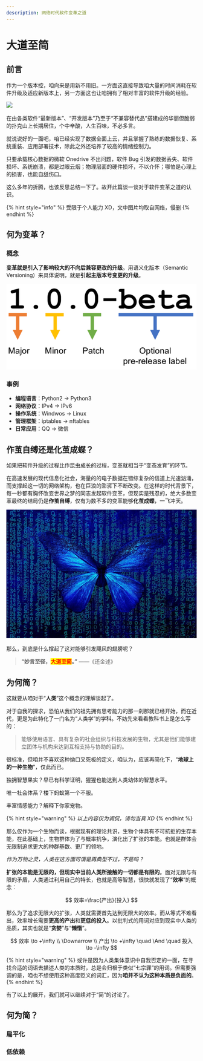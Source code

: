 ```yaml
---
description: 网络时代软件变革之道
---
```


# 大道至简

## 前言

作为一个版本控，咱向来是用新不用旧。一方面这直接导致咱大量的时间消耗在软件升级及适应新版本上，另一方面这也让咱拥有了相对丰富的软件升级的经验。

![](../.gitbook/assets/img\_20210817\_131418\_366.jpg)

在由各类软件“最新版本”、“开发版本”乃至于“不兼容替代品”搭建成的华丽但脆弱的扑克山上长期居住，个中辛酸，人生百味，不必多言。

就说说好的一面吧，咱已经实现了数据全面上云，并且掌握了熟练的数据恢复、系统重装、应用部署技术，除此之外还培养了较高的情绪控制力。

只要承载核心数据的微软 Onedrive 不出问题，软件 Bug 引发的数据丢失、软件损坏、系统崩溃，都是过眼云烟；物理层面的硬件损坏，不以介怀；哪怕是心理上的损害，也能自舐伤口。

这么多年的折腾，也该反思总结一下了。故开此篇谈一谈对于软件变革之道的认识。

{% hint style="info" %}
受限于个人能力 XD，文中图片均取自网络，侵删
{% endhint %}

## 何为变革？

### 概念

**变革就是引入了影响较大的不向后兼容更改的升级**。用语义化版本（Semantic Versioning）来具体说明，就是**引起主版本号变更的升级**。

![语义化版本（Semantic Versioning）](<../.gitbook/assets/image (17).png>)

### 事例

* **编程语言**：Python2 -> Python3
* **网络协议**：IPv4 -> IPv6
* **操作系统**：Windwos -> Linux
* **管理框架**：iptables -> nftables
* **日常应用**：QQ -> 微信

## 作茧自缚还是化茧成蝶？

如果把软件升级的过程比作昆虫成长的过程，变革就相当于“变态发育”的环节。

在高速发展的现代信息化社会，海量的的电子数据在错综复杂的信道上光速汹涌，而支撑起这一切的网络架构，也在巨浪的澎湃下不断改变。在这样的时代背景下，每一秒都有胸怀改变世界之梦的同志发起软件变革，但现实是残忍的，绝大多数变革最终的结局仍是**作茧自缚**，仅有为数不多的变革能够**化茧成蝶**，一飞冲天。

![](<../.gitbook/assets/image (18).png>)

那么，到底是什么撑起了这对能够引发飓风的翅膀呢？

> **“妙言至径，**<mark style="color:red;">**大道至简**</mark>**。”** ——《还金述》

## 为何简？

这就要从咱对于“**人类**”这个概念的理解谈起了。

对于自我的探求，恐怕从我们的祖先拥有思考能力的那一刹那就已经开始，而在近代，更是为此特化了一门名为“人类学”的学科。不妨先来看看教科书上是怎么写的：

> 能够使用语言、具有复杂的社会组织与科技发展的生物，尤其是他们能够建立团体与机构来达到互相支持与协助的目的。

很标准，但咱并不喜欢这种拗口又死板的定义，咱认为，应该再简化下，“**地球上的一种生物**”，仅此而已。

独拥智慧果实？早已有科学证明，猩猩也能达到人类幼体的智慧水平。

唯一社会体系？楼下蚂蚁第一个不服。

丰富情感能力？解释下你家宠物。

{% hint style="warning" %}
_以上内容仅为调侃，请勿当真 XD_
{% endhint %}

那么仅作为一个生物而谈，根据现有的理论共识，生物个体具有不可抗拒的生存本能，在此基础上，生物群体为了与概率抗争，演化出了扩张的本能。也就是群体会无限制追求更大的种群基数、更广的领地。

_作为万物之灵，人类在这方面可谓是再典型不过，不是吗？_

**扩张的本能是无限的，但现实中当前人类所接触的一切都是有限的**。面对无限与有限的矛盾，人类通过利用自己的特长，也就是高等智慧，很快就发现了“**效率**”的概念：

$$
效率=\frac{产出}{投入}
$$

那么为了追求无限大的扩张，人类就需要首先达到无限大的效率。而从等式不难看出，效率增长需要**更高的产出**和**更低的投入**。以批判式的用词对应到现实中人类的品质，其实也就是“**贪婪**”与“**懒惰**”。

$$
效率 \to +\infty \\ \Downarrow \\ 产出 \to +\infty \quad \And \quad 投入 \to -\infty
$$

{% hint style="warning" %}
或许是因为人类集体意识中自我否定的一面，在寻找合适的词语去描述人类的本质时，总是会归根于类似“七宗罪”的用词。但需要强调的是，咱也不想使用这种高度贬义的词汇，因为**咱并不认为这种本质是负面的**。
{% endhint %}

有了以上的展开，我们就可以继续对于“简”的讨论了。

## 何为简？

### 扁平化

### 低依赖
